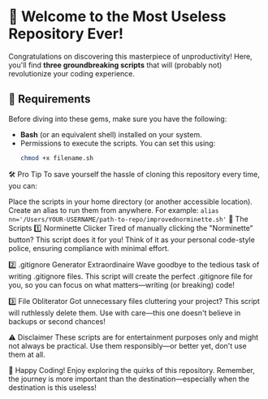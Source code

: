 # 🚀 Welcome to the Most Useless Repository Ever!  

Congratulations on discovering this masterpiece of unproductivity! Here, you'll find **three groundbreaking scripts** that will (probably not) revolutionize your coding experience.  

## 🎯 Requirements  

Before diving into these gems, make sure you have the following:  
- **Bash** (or an equivalent shell) installed on your system.  
- Permissions to execute the scripts. You can set this using:  
  ```bash
  chmod +x filename.sh
🛠️ Pro Tip
To save yourself the hassle of cloning this repository every time, you can:

Place the scripts in your home directory (or another accessible location).
Create an alias to run them from anywhere. For example:
``alias nn='/Users/YOUR-USERNAME/path-to-repo/improvednorminette.sh'``
🧩 The Scripts
1️⃣ Norminette Clicker
Tired of manually clicking the "Norminette" button? This script does it for you!
Think of it as your personal code-style police, ensuring compliance with minimal effort.

2️⃣ .gitignore Generator Extraordinaire
Wave goodbye to the tedious task of writing .gitignore files. This script will create the perfect .gitignore file for you, so you can focus on what matters—writing (or breaking) code!

3️⃣ File Obliterator
Got unnecessary files cluttering your project? This script will ruthlessly delete them.
Use with care—this one doesn't believe in backups or second chances!

⚠️ Disclaimer
These scripts are for entertainment purposes only and might not always be practical. Use them responsibly—or better yet, don't use them at all.

🥳 Happy Coding!
Enjoy exploring the quirks of this repository. Remember, the journey is more important than the destination—especially when the destination is this useless!
